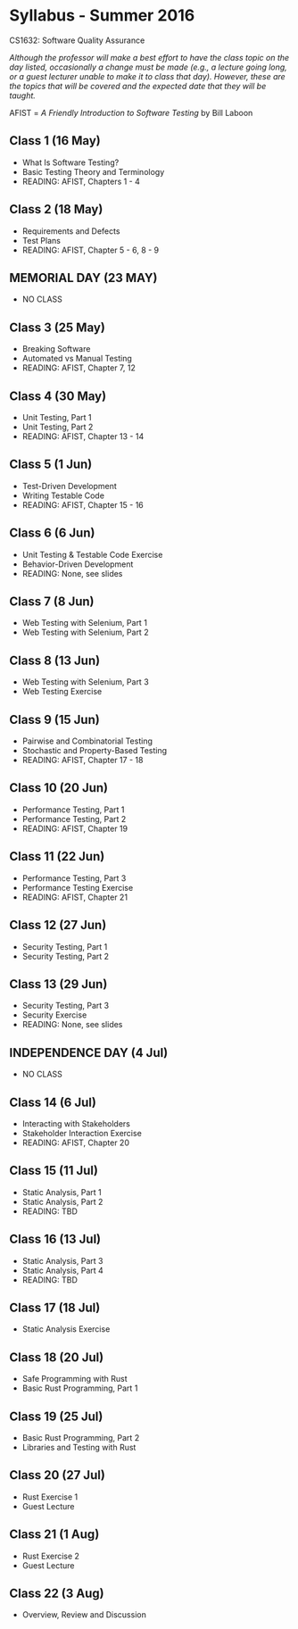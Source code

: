 # Syllabus - Summer 2016
CS1632: Software Quality Assurance

_Although the professor will make a best effort to have the class topic on the day listed, occasionally a change must be made (e.g., a lecture going long, or a guest lecturer unable to make it to class that day).  However, these are the topics that will be covered and the expected date that they will be taught._

AFIST = _A Friendly Introduction to Software Testing_ by Bill Laboon


## Class 1 (16 May)
  * What Is Software Testing?
  * Basic Testing Theory and Terminology
  * READING: AFIST, Chapters 1 - 4
  
## Class 2 (18 May)
  * Requirements and Defects
  * Test Plans
  * READING: AFIST, Chapter 5 - 6,  8 - 9

## MEMORIAL DAY (23 MAY)
  * NO CLASS

## Class 3 (25 May)
  * Breaking Software
  * Automated vs Manual Testing
  * READING: AFIST, Chapter 7, 12

## Class 4 (30 May)
  * Unit Testing, Part 1
  * Unit Testing, Part 2
  * READING: AFIST, Chapter 13 - 14
  
## Class 5 (1 Jun)
  * Test-Driven Development
  * Writing Testable Code
  * READING: AFIST, Chapter 15 - 16
  
## Class 6 (6 Jun)
  * Unit Testing & Testable Code Exercise
  * Behavior-Driven Development
  * READING: None, see slides
  
## Class 7 (8 Jun)
  * Web Testing with Selenium, Part 1
  * Web Testing with Selenium, Part 2

## Class 8 (13 Jun)
  * Web Testing with Selenium, Part 3
  * Web Testing Exercise
  
## Class 9 (15 Jun)
  * Pairwise and Combinatorial Testing
  * Stochastic and Property-Based Testing
  * READING: AFIST, Chapter 17 - 18
  
## Class 10 (20 Jun)
  * Performance Testing, Part 1
  * Performance Testing, Part 2
  * READING: AFIST, Chapter 19

## Class 11 (22 Jun)
  * Performance Testing, Part 3
  * Performance Testing Exercise
  * READING: AFIST, Chapter 21
  
## Class 12 (27 Jun)
  * Security Testing, Part 1
  * Security Testing, Part 2
  
## Class 13 (29 Jun)
  * Security Testing, Part 3
  * Security Exercise
  * READING: None, see slides

## INDEPENDENCE DAY (4 Jul)
  * NO CLASS

## Class 14 (6 Jul)
  * Interacting with Stakeholders
  * Stakeholder Interaction Exercise
  * READING: AFIST, Chapter 20
  
## Class 15 (11 Jul) 
  * Static Analysis, Part 1
  * Static Analysis, Part 2
  * READING: TBD
 
## Class 16 (13 Jul)
  * Static Analysis, Part 3
  * Static Analysis, Part 4
  * READING: TBD

## Class 17 (18 Jul)
  * Static Analysis Exercise

## Class 18 (20 Jul)
  * Safe Programming with Rust
  * Basic Rust Programming, Part 1

## Class 19 (25 Jul)
  * Basic Rust Programming, Part 2
  * Libraries and Testing with Rust

## Class 20 (27 Jul)
  * Rust Exercise 1
  * Guest Lecture

## Class 21 (1 Aug)
  * Rust Exercise 2
  * Guest Lecture
  
## Class 22 (3 Aug)
  * Overview, Review and Discussion

